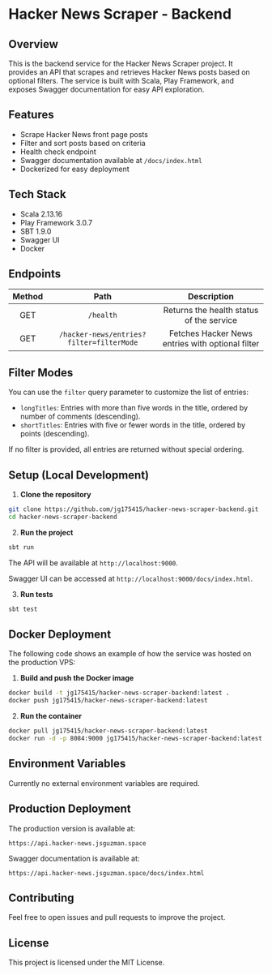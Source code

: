 # Hacker News Scraper - Backend

## Overview
This is the backend service for the Hacker News Scraper project. It provides an API that scrapes and retrieves Hacker News posts based on optional filters. The service is built with Scala, Play Framework, and exposes Swagger documentation for easy API exploration.

## Features
- Scrape Hacker News front page posts
- Filter and sort posts based on criteria
- Health check endpoint
- Swagger documentation available at `/docs/index.html`
- Dockerized for easy deployment

## Tech Stack
- Scala 2.13.16
- Play Framework 3.0.7
- SBT 1.9.0
- Swagger UI
- Docker

## Endpoints
| Method | Path | Description |
| :----: | :--: | :---------: |
| GET | `/health` | Returns the health status of the service |
| GET | `/hacker-news/entries?filter=filterMode` | Fetches Hacker News entries with optional filter |

## Filter Modes
You can use the `filter` query parameter to customize the list of entries:

- `longTitles`: Entries with more than five words in the title, ordered by number of comments (descending).
- `shortTitles`: Entries with five or fewer words in the title, ordered by points (descending).

If no filter is provided, all entries are returned without special ordering.

## Setup (Local Development)

1. **Clone the repository**

```bash
git clone https://github.com/jg175415/hacker-news-scraper-backend.git
cd hacker-news-scraper-backend
```

2. **Run the project**

```bash
sbt run
```

The API will be available at `http://localhost:9000`.

Swagger UI can be accessed at `http://localhost:9000/docs/index.html`.

3. **Run tests**

```bash
sbt test
```

## Docker Deployment

The following code shows an example of how the service was hosted on the production VPS:

1. **Build and push the Docker image**

```bash
docker build -t jg175415/hacker-news-scraper-backend:latest .
docker push jg175415/hacker-news-scraper-backend:latest
```

2. **Run the container**

```bash
docker pull jg175415/hacker-news-scraper-backend:latest
docker run -d -p 8084:9000 jg175415/hacker-news-scraper-backend:latest
```

## Environment Variables
Currently no external environment variables are required.

## Production Deployment
The production version is available at:

```
https://api.hacker-news.jsguzman.space
```

Swagger documentation is available at:

```
https://api.hacker-news.jsguzman.space/docs/index.html
```

## Contributing
Feel free to open issues and pull requests to improve the project.

## License
This project is licensed under the MIT License.

